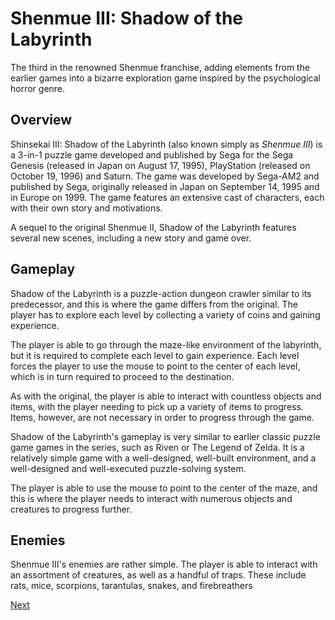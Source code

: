 # Shenmue III: Shadow of the Labyrinth

The third in the renowned Shenmue franchise, adding elements from the earlier games into a bizarre exploration game inspired by the psychological horror genre.

## Overview

Shinsekai III: Shadow of the Labyrinth (also known simply as _Shenmue III_) is a 3-in-1 puzzle game developed and published by Sega for the Sega Genesis (released in Japan on August 17, 1995), PlayStation (released on October 19, 1996) and Saturn. The game was developed by Sega-AM2 and published by Sega, originally released in Japan on September 14, 1995 and in Europe on 1999. The game features an extensive cast of characters, each with their own story and motivations.

A sequel to the original Shenmue II, Shadow of the Labyrinth features several new scenes, including a new story and game over.

## Gameplay

Shadow of the Labyrinth is a puzzle-action dungeon crawler similar to its predecessor, and this is where the game differs from the original. The player has to explore each level by collecting a variety of coins and gaining experience.

The player is able to go through the maze-like environment of the labyrinth, but it is required to complete each level to gain experience. Each level forces the player to use the mouse to point to the center of each level, which is in turn required to proceed to the destination.

As with the original, the player is able to interact with countless objects and items, with the player needing to pick up a variety of items to progress. Items, however, are not necessary in order to progress through the game.

Shadow of the Labyrinth's gameplay is very similar to earlier classic puzzle game games in the series, such as Riven or The Legend of Zelda. It is a relatively simple game with a well-designed, well-built environment, and a well-designed and well-executed puzzle-solving system.

The player is able to use the mouse to point to the center of the maze, and this is where the player needs to interact with numerous objects and creatures to progress further.

## Enemies

Shenmue III's enemies are rather simple. The player is able to interact with an assortment of creatures, as well as a handful of traps. These include rats, mice, scorpions, tarantulas, snakes, and firebreathers

[Next](171.md)